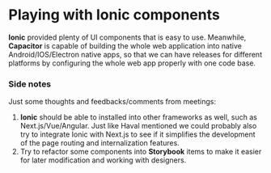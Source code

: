 # Playing with Ionic components  
  
**Ionic** provided plenty of UI components that is easy to use. Meanwhile, **Capacitor** is capable of building the whole web application into native Android/IOS/Electron native apps, so that we can have releases for different platforms by configuring the whole web app properly with one code base.  
  
### Side notes
Just some thoughts and feedbacks/comments from meetings:  
1. **Ionic** should be able to installed into other frameworks as well, such as Next.js/Vue/Angular. Just like Haval mentioned we could probably also try to integrate Ionic with Next.js to see if it simplifies the development of the page routing and internalization features.
2. Try to refactor some components into **Storybook** items to make it easier for later modification and working with designers.  